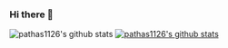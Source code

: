 ### Hi there 👋

![pathas1126's github stats](https://github-readme-stats.vercel.app/api?username=pathas1126&show_icons=true)
[![pathas1126's github stats](https://github-readme-stats.vercel.app/api/top-langs/?username=pathas1126&show_icons=true&hide_border=true&title_color=004386&icon_color=004386&layout=compact)](https://github.com/pathas1126)
